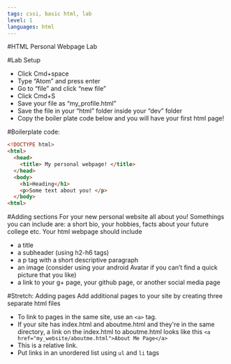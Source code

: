 ```yaml
---
tags: cssi, basic html, lab
level: 1
languages: html
---
```


#HTML Personal Webpage Lab

#Lab Setup
  +	Click Cmd+space
  + Type “Atom” and press enter
  + Go to “file” and click “new file”
  + Click Cmd+S
  + Save your file as “my_profile.html”
  + Save the file in your “html” folder inside your “dev” folder
  + Copy the boiler plate code below and you will have your first html page!

#Boilerplate code:
```html
<!DOCTYPE html>
<html>   
  <head> 
    <title> My personal webpage! </title>   
  </head>   
  <body>
    <h1>Heading</h1> 
    <p>Some text about you! </p> 
  </body> 
<html>
```
#Adding sections
For your new personal website all about you! Somethings you can include are: a short bio, your hobbies, facts about your future college etc. Your html webpage should include
+ a title
+ a subheader (using h2-h6 tags)
+	a p tag with a short descriptive paragraph
+	an image (consider using your android Avatar if you can’t find a quick picture that you like)
+	a link  to your g+ page, your github page, or another social media page

#Stretch: Adding pages
Add additional pages to your site by creating three separate html files
+	To link to pages in the same site, use an `<a>` tag.
+	If your site has index.html and aboutme.html and they're in the same directory, a link on the index.html to aboutme.html looks like this
`<a href="my_website/aboutme.html">About Me Page</a>`
+ This is a relative link.
+	Put links in an unordered list using `ul` and `li` tags
